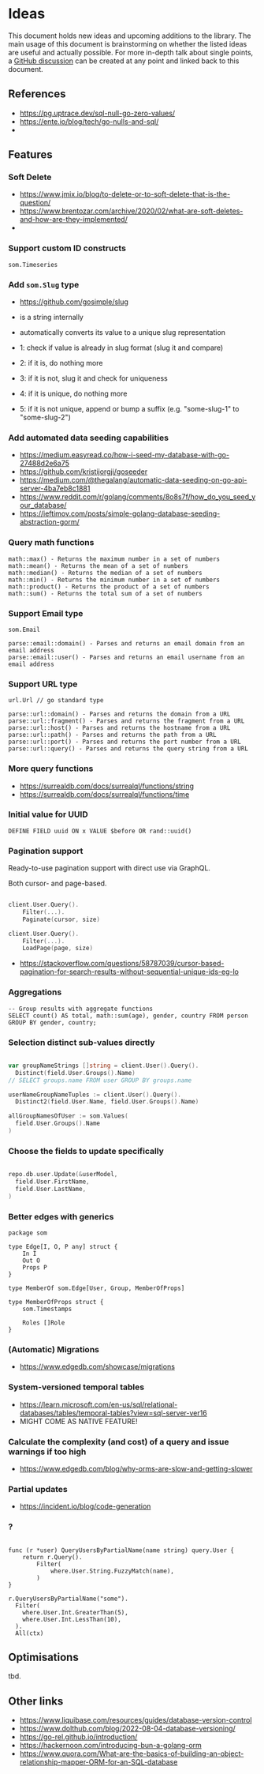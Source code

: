 # Ideas

This document holds new ideas and upcoming additions to the library.
The main usage of this document is brainstorming on whether the listed ideas are useful and actually possible.
For more in-depth talk about single points, a [GitHub discussion](https://github.com/marcbinz/som/discussions)
can be created at any point and linked back to this document.

## References 

- https://pg.uptrace.dev/sql-null-go-zero-values/
- https://ente.io/blog/tech/go-nulls-and-sql/
- 

## Features

### Soft Delete

- https://www.jmix.io/blog/to-delete-or-to-soft-delete-that-is-the-question/
- https://www.brentozar.com/archive/2020/02/what-are-soft-deletes-and-how-are-they-implemented/
- 

### Support custom ID constructs

```
som.Timeseries
```

### Add `som.Slug` type

- https://github.com/gosimple/slug

- is a string internally
- automatically converts its value to a unique slug representation
- 1: check if value is already in slug format (slug it and compare)
- 2: if it is, do nothing more
- 3: if it is not, slug it and check for uniqueness
- 4: if it is unique, do nothing more
- 5: if it is not unique, append or bump a suffix (e.g. "some-slug-1" to "some-slug-2")

### Add automated data seeding capabilities

- https://medium.easyread.co/how-i-seed-my-database-with-go-27488d2e6a75
- https://github.com/kristijorgji/goseeder
- https://medium.com/@thegalang/automatic-data-seeding-on-go-api-server-4ba7eb8c1881
- https://www.reddit.com/r/golang/comments/8o8s7f/how_do_you_seed_your_database/
- https://ieftimov.com/posts/simple-golang-database-seeding-abstraction-gorm/

### Query math functions

```
math::max() - Returns the maximum number in a set of numbers
math::mean() - Returns the mean of a set of numbers
math::median() - Returns the median of a set of numbers
math::min() - Returns the minimum number in a set of numbers
math::product() - Returns the product of a set of numbers
math::sum() - Returns the total sum of a set of numbers
```

### Support Email type

```
som.Email
```

```
parse::email::domain() - Parses and returns an email domain from an email address
parse::email::user() - Parses and returns an email username from an email address
```

### Support URL type

```
url.Url // go standard type
```

```
parse::url::domain() - Parses and returns the domain from a URL
parse::url::fragment() - Parses and returns the fragment from a URL
parse::url::host() - Parses and returns the hostname from a URL
parse::url::path() - Parses and returns the path from a URL
parse::url::port() - Parses and returns the port number from a URL
parse::url::query() - Parses and returns the query string from a URL
```

### More query functions

- https://surrealdb.com/docs/surrealql/functions/string
- https://surrealdb.com/docs/surrealql/functions/time

### Initial value for UUID

```
DEFINE FIELD uuid ON x VALUE $before OR rand::uuid()
```

### Pagination support

Ready-to-use pagination support with direct use via GraphQL.

Both cursor- and page-based.

```go

client.User.Query().
	Filter(...).
	Paginate(cursor, size)

client.User.Query().
    Filter(...).
    LoadPage(page, size)

```

- https://stackoverflow.com/questions/58787039/cursor-based-pagination-for-search-results-without-sequential-unique-ids-eg-lo

### Aggregations

```
-- Group results with aggregate functions
SELECT count() AS total, math::sum(age), gender, country FROM person GROUP BY gender, country;
```

### Selection distinct sub-values directly

```go

var groupNameStrings []string = client.User().Query().
  Distinct(field.User.Groups().Name)
// SELECT groups.name FROM user GROUP BY groups.name

userNameGroupNameTuples := client.User().Query().
  Distinct2(field.User.Name, field.User.Groups().Name)

allGroupNamesOfUser := som.Values(
  field.User.Groups().Name
)

```

### Choose the fields to update specifically

```go

repo.db.user.Update(&userModel, 
  field.User.FirstName,
  field.User.LastName,
)

```

### Better edges with generics

```
package som

type Edge[I, O, P any] struct {
    In I
    Out O
    Props P
}
```

```
type MemberOf som.Edge[User, Group, MemberOfProps]

type MemberOfProps struct {
    som.Timestamps
    
    Roles []Role
}
```

### (Automatic) Migrations

- https://www.edgedb.com/showcase/migrations

### System-versioned temporal tables

- https://learn.microsoft.com/en-us/sql/relational-databases/tables/temporal-tables?view=sql-server-ver16
- MIGHT COME AS NATIVE FEATURE!

### Calculate the complexity (and cost) of a query and issue warnings if too high

- https://www.edgedb.com/blog/why-orms-are-slow-and-getting-slower

### Partial updates

- https://incident.io/blog/code-generation

### ?

```golang

func (r *user) QueryUsersByPartialName(name string) query.User {
	return r.Query().
		Filter(
			where.User.String.FuzzyMatch(name),
		)
}

r.QueryUsersByPartialName("some").
  Filter(
    where.User.Int.GreaterThan(5),
    where.User.Int.LessThan(10),
  ).
  All(ctx)

```

## Optimisations

tbd.

## Other links

- https://www.liquibase.com/resources/guides/database-version-control
- https://www.dolthub.com/blog/2022-08-04-database-versioning/
- https://go-rel.github.io/introduction/
- https://hackernoon.com/introducing-bun-a-golang-orm
- https://www.quora.com/What-are-the-basics-of-building-an-object-relationship-mapper-ORM-for-an-SQL-database
